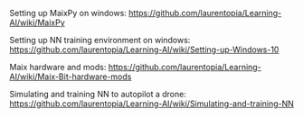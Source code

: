 Setting up MaixPy on windows: https://github.com/laurentopia/Learning-AI/wiki/MaixPy

Setting up NN training environment on windows: https://github.com/laurentopia/Learning-AI/wiki/Setting-up-Windows-10

Maix hardware and mods: https://github.com/laurentopia/Learning-AI/wiki/Maix-Bit-hardware-mods

Simulating and training NN to autopilot a drone: https://github.com/laurentopia/Learning-AI/wiki/Simulating-and-training-NN
